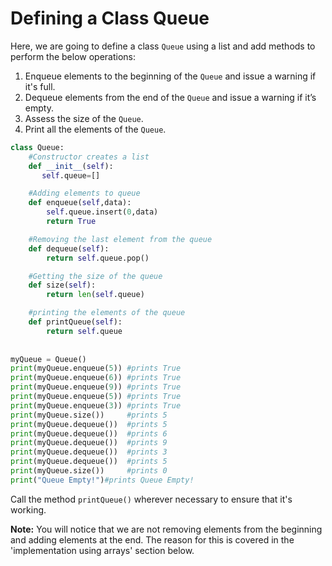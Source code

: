 # Defining a Class Queue
  
Here, we are going to define a class `Queue` using a list and add methods to perform the below operations:

1. Enqueue elements to the beginning of the `Queue` and issue a warning if it's full.
2. Dequeue elements from the end of the `Queue` and issue a warning if it’s empty.
3. Assess the size of the `Queue`.
4. Print all the elements of the `Queue`.

```python
class Queue:
    #Constructor creates a list
    def __init__(self):
       self.queue=[]

    #Adding elements to queue
    def enqueue(self,data):
        self.queue.insert(0,data)
        return True

    #Removing the last element from the queue
    def dequeue(self):
        return self.queue.pop()

    #Getting the size of the queue
    def size(self):
        return len(self.queue)

    #printing the elements of the queue
    def printQueue(self):
        return self.queue
         
 
myQueue = Queue()
print(myQueue.enqueue(5)) #prints True
print(myQueue.enqueue(6)) #prints True
print(myQueue.enqueue(9)) #prints True
print(myQueue.enqueue(5)) #prints True
print(myQueue.enqueue(3)) #prints True
print(myQueue.size())     #prints 5
print(myQueue.dequeue())  #prints 5
print(myQueue.dequeue())  #prints 6
print(myQueue.dequeue())  #prints 9
print(myQueue.dequeue())  #prints 3
print(myQueue.dequeue())  #prints 5
print(myQueue.size())     #prints 0
print("Queue Empty!")#prints Queue Empty!
```

Call the method `printQueue()` wherever necessary to ensure that it's working.

**Note:** You will notice that we are not removing elements from the beginning and adding elements at the end. The reason for this is covered in the 'implementation using arrays' section below.